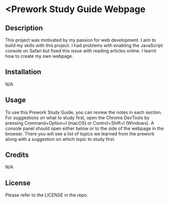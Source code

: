 # <Prework Study Guide Webpage

## Description
This project was motivated by my passion for web development. I aim to build my skills with this project. I had problems with enabling the JavaScript console on Safari but fixed this issue with reading articles online. 
I learnt how to create my own webpage.

## Installation

N/A

## Usage
 
To use this Prework Study Guide, you can review the notes in each section. For suggestions on what to study first, open the Chrome DevTools by pressing Command+Option+I (macOS) or Control+Shift+I (Windows). A console panel should open either below or to the side of the webpage in the browser. There you will see a list of topics we learned from the prework along with a suggestion on which topic to study first.

## Credits

N/A

## License

Please refer to the LICENSE in the repo.